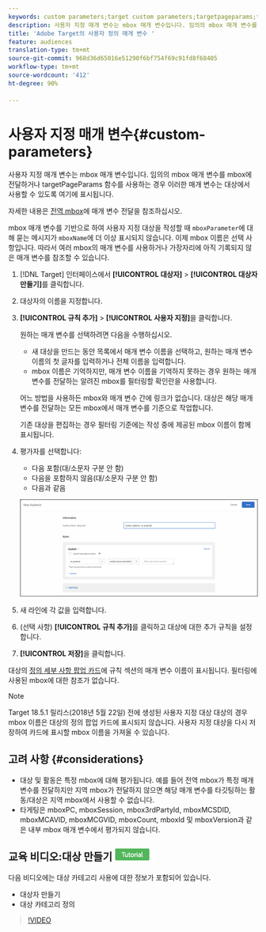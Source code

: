 ```yaml
---
keywords: custom parameters;target custom parameters;targetpageparams;targeting mbox parameters
description: 사용자 지정 매개 변수는 mbox 매개 변수입니다. 임의의 mbox 매개 변수를 mbox에 전달하거나 targetPageParams 함수를 사용하는 경우 이러한 매개 변수는 대상에서 사용할 수 있도록 여기에 표시됩니다.
title: 'Adobe Target의 사용자 정의 매개 변수 '
feature: audiences
translation-type: tm+mt
source-git-commit: 968d36d65016e51290f6bf754f69c91fd8f68405
workflow-type: tm+mt
source-wordcount: '412'
ht-degree: 90%

---
```



# 사용자 지정 매개 변수{#custom-parameters}

사용자 지정 매개 변수는 mbox 매개 변수입니다. 임의의 mbox 매개 변수를 mbox에 전달하거나 targetPageParams 함수를 사용하는 경우 이러한 매개 변수는 대상에서 사용할 수 있도록 여기에 표시됩니다.

자세한 내용은 [전역 mbox](/help/c-implementing-target/c-implementing-target-for-client-side-web/t-mbox-download/c-understanding-global-mbox/pass-parameters-to-global-mbox.md)에 매개 변수 전달을 참조하십시오.

mbox 매개 변수를 기반으로 하여 사용자 지정 대상을 작성할 때 `mboxParameter`에 대해 묻는 메시지가 `mboxName`에 더 이상 표시되지 않습니다. 이제 mbox 이름은 선택 사항입니다. 따라서 여러 mbox의 매개 변수를 사용하거나 가장자리에 아직 기록되지 않은 매개 변수를 참조할 수 있습니다.

1. [!DNL Target] 인터페이스에서 **[!UICONTROL 대상자]** > **[!UICONTROL 대상자 만들기]**&#x200B;를 클릭합니다.
1. 대상자의 이름을 지정합니다.
1. **[!UICONTROL 규칙 추가]** > **[!UICONTROL 사용자 지정]**&#x200B;을 클릭합니다.

   원하는 매개 변수를 선택하려면 다음을 수행하십시오.

   * 새 대상을 만드는 동안 목록에서 매개 변수 이름을 선택하고, 원하는 매개 변수 이름의 첫 글자를 입력하거나 전체 이름을 입력합니다.
   * mbox 이름은 기억하지만, 매개 변수 이름을 기억하지 못하는 경우 원하는 매개 변수를 전달하는 알려진 mbox를 필터링할 확인란을 사용합니다.

   어느 방법을 사용하든 mbox와 매개 변수 간에 링크가 없습니다. 대상은 해당 매개 변수를 전달하는 모든 mbox에서 매개 변수를 기준으로 작업합니다.

   기존 대상을 편집하는 경우 필터링 기준에는 작성 중에 제공된 mbox 이름이 함께 표시됩니다.

1. 평가자를 선택합니다:

   * 다음 포함(대/소문자 구분 안 함)
   * 다음을 포함하지 않음(대/소문자 구분 안 함)
   * 다음과 같음

   ![사용자 지정 매개 변수 대상](/help/c-target/c-audiences/c-target-rules/assets/custom.png)

1. 새 라인에 각 값을 입력합니다.
1. (선택 사항) **[!UICONTROL 규칙 추가]**&#x200B;를 클릭하고 대상에 대한 추가 규칙을 설정합니다.
1. **[!UICONTROL 저장]**&#x200B;을 클릭합니다.

대상의 [정의 세부 사항 팝업 카드](/help/c-target/c-audiences/audiences.md#section_11B9C4A777E14D36BA1E925021945780)에 규칙 섹션의 매개 변수 이름이 표시됩니다. 필터링에 사용된 mbox에 대한 참조가 없습니다.

>[!NOTE]
>
>Target 18.5.1 릴리스(2018년 5월 22일) 전에 생성된 사용자 지정 대상 대상의 경우 mbox 이름은 대상의 정의 팝업 카드에 표시되지 않습니다. 사용자 지정 대상을 다시 저장하여 카드에 표시할 mbox 이름을 가져올 수 있습니다.

## 고려 사항 {#considerations}

* 대상 및 활동은 특정 mbox에 대해 평가됩니다. 예를 들어 전역 mbox가 특정 매개 변수를 전달하지만 지역 mbox가 전달하지 않으면 해당 매개 변수를 타깃팅하는 활동/대상은 지역 mbox에서 사용할 수 없습니다.
* 타게팅은 mboxPC, mboxSession, mbox3rdPartyId, mboxMCSDID, mboxMCAVID, mboxMCGVID, mboxCount, mboxId 및 mboxVersion과 같은 내부 mbox 매개 변수에서 평가되지 않습니다.

## 교육 비디오:대상 만들기 ![자습서 배지](/help/assets/tutorial.png)

다음 비디오에는 대상 카테고리 사용에 대한 정보가 포함되어 있습니다.

* 대상자 만들기
* 대상 카테고리 정의

>[!VIDEO](https://video.tv.adobe.com/v/17392)
